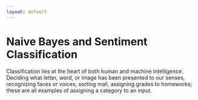```yaml
---
layout: default
---
```

 <script type="text/x-mathjax-config">
    MathJax.Hub.Config({
      tex2jax: {
        skipTags: ['script', 'noscript', 'style', 'textarea', 'pre'],
        inlineMath: [['$','$']]
      }
    });
  </script>
  <script src="https://cdn.mathjax.org/mathjax/latest/MathJax.js?config=TeX-AMS-MML_HTMLorMML" type="text/javascript"></script> 



# Naive Bayes and Sentiment Classification

Classification lies at the heart of both human and machine intelligence. Deciding what letter, word, or image has been presented to our senses, recognizing faces or voices, sorting mail, assigning grades to homeworks; these are all examples of assigning a category to an input.
